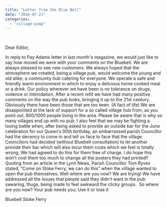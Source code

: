 ```yaml
---
title: "Letter from the Blue Bell"
date: "2016-07-21"
categories: 
  - "village-pump"
---
```


 

Dear Editor,

In reply to Pay Adams letter in last month's magazine, we would just like to say how moved we were with your comments on the Bluebell. We are always pleased to see new customers. We always hoped that the atmosphere we created, being a village pub, would welcome the young and old alike; a community hub catering for everyone. We operate a safe and friendly warm environment in which to enjoy a delicious home cooked meal or a drink. Our policy wherever we have been is no tolerance on drugs, violence or intimidation. After a recent refit we have had many positive comments on the way the pub looks, bringing it up to the 21st century. Obviously there have been those that are too keen. (A fact of life) We are disappointed at the lack of support for a so called village hub from, as you point out, 800/1000 people living in the area. Please be aware that is why so many villages end up with no pub. I also feel that we may be fighting a losing battle when, after being asked to provide an outside bar for the June celebration for our Queen’s 90th birthday, an embarrassed parish Councillor had the decency to come in and tell us face to face that the village Councillors had decided (without Bluebell consultation) to let another provide their bar which will also incur them costs which we feel is totally wrong. We had agreed to do this for them free of charge. I do hope this won't cost them too much to change all the posters they had printed!! Quoting from an article in the Lynn News, Parish Councillor Tom Ryves stated, “Come on Stoke Ferry, we can do this” when the village wanted to open the pub themselves. Well where are you now? We are trying! We have addressed all the issues that people said they didn't want in the pub: swearing, thugs, being made to feel awkward the clicky groups.  So where are you now? Your pub needs you; Use it or lose it

Bluebell Stoke Ferry

